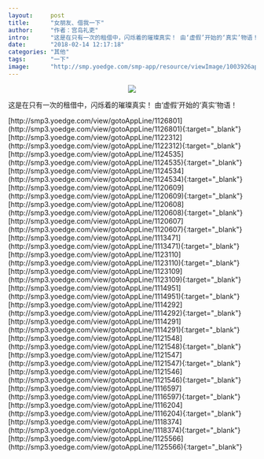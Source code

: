 ```yaml
---
layout:     post
title:      "女朋友、借我一下"
author:     "作者：宫岛礼吏"
intro:      "这是在只有一次的租借中，闪烁着的璀璨真实！ 由‘虚假’开始的‘真实’物语！"
date:       "2018-02-14 12:17:18"
categories: "其他"
tags:       "一下"
image:      "http://smp.yoedge.com/smp-app/resource/viewImage/1003926appline.png"
---
```

<div style="text-align: center">
<p><img src="http://smp.yoedge.com/smp-app/resource/viewImage/1003926appline.png"/></p>
</div>
<p class="post-meta">
<span>这是在只有一次的租借中，闪烁着的璀璨真实！ 由‘虚假’开始的‘真实’物语！</span>
</p>
[http://smp3.yoedge.com/view/gotoAppLine/1126801](http://smp3.yoedge.com/view/gotoAppLine/1126801){:target="_blank"}
[http://smp3.yoedge.com/view/gotoAppLine/1122312](http://smp3.yoedge.com/view/gotoAppLine/1122312){:target="_blank"}
[http://smp3.yoedge.com/view/gotoAppLine/1124535](http://smp3.yoedge.com/view/gotoAppLine/1124535){:target="_blank"}
[http://smp3.yoedge.com/view/gotoAppLine/1124534](http://smp3.yoedge.com/view/gotoAppLine/1124534){:target="_blank"}
[http://smp3.yoedge.com/view/gotoAppLine/1120609](http://smp3.yoedge.com/view/gotoAppLine/1120609){:target="_blank"}
[http://smp3.yoedge.com/view/gotoAppLine/1120608](http://smp3.yoedge.com/view/gotoAppLine/1120608){:target="_blank"}
[http://smp3.yoedge.com/view/gotoAppLine/1120607](http://smp3.yoedge.com/view/gotoAppLine/1120607){:target="_blank"}
[http://smp3.yoedge.com/view/gotoAppLine/1113471](http://smp3.yoedge.com/view/gotoAppLine/1113471){:target="_blank"}
[http://smp3.yoedge.com/view/gotoAppLine/1123110](http://smp3.yoedge.com/view/gotoAppLine/1123110){:target="_blank"}
[http://smp3.yoedge.com/view/gotoAppLine/1123109](http://smp3.yoedge.com/view/gotoAppLine/1123109){:target="_blank"}
[http://smp3.yoedge.com/view/gotoAppLine/1114951](http://smp3.yoedge.com/view/gotoAppLine/1114951){:target="_blank"}
[http://smp3.yoedge.com/view/gotoAppLine/1114292](http://smp3.yoedge.com/view/gotoAppLine/1114292){:target="_blank"}
[http://smp3.yoedge.com/view/gotoAppLine/1114291](http://smp3.yoedge.com/view/gotoAppLine/1114291){:target="_blank"}
[http://smp3.yoedge.com/view/gotoAppLine/1121548](http://smp3.yoedge.com/view/gotoAppLine/1121548){:target="_blank"}
[http://smp3.yoedge.com/view/gotoAppLine/1121547](http://smp3.yoedge.com/view/gotoAppLine/1121547){:target="_blank"}
[http://smp3.yoedge.com/view/gotoAppLine/1121546](http://smp3.yoedge.com/view/gotoAppLine/1121546){:target="_blank"}
[http://smp3.yoedge.com/view/gotoAppLine/1116597](http://smp3.yoedge.com/view/gotoAppLine/1116597){:target="_blank"}
[http://smp3.yoedge.com/view/gotoAppLine/1116204](http://smp3.yoedge.com/view/gotoAppLine/1116204){:target="_blank"}
[http://smp3.yoedge.com/view/gotoAppLine/1118374](http://smp3.yoedge.com/view/gotoAppLine/1118374){:target="_blank"}
[http://smp3.yoedge.com/view/gotoAppLine/1125566](http://smp3.yoedge.com/view/gotoAppLine/1125566){:target="_blank"}


